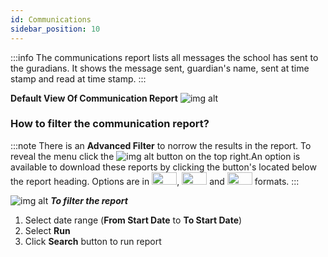 ```yaml
---
id: Communications
sidebar_position: 10
---
```


:::info
The communications report lists all messages the school has sent to the guradians. It shows the message sent, guardian's name, sent at time stamp and read at time stamp. 
:::

**Default View Of Communication Report**
![img alt](/img/rpt-communication-default.png)

### How to filter the communication report?
:::note
There is an **Advanced Filter** to norrow the results in the report. To reveal the menu click the  ![img alt](/img/advanced-filter-btn.png) button on the top right.An option is available to download these reports by clicking the button's located below the report heading. Options are in <img src='/img/csv-btn.png' height='20px' width='40px'/>, <img src='/img/pdf-btn.png' height='20px' width='40px'/> and <img src='/img/excel-btn.png' height='20px' width='40px'/> formats.
:::

![img alt](/img/rpt-communication-filter.png)
***To filter the report***

1. Select date range (**From Start Date** to **To Start Date**)
2. Select **Run** 
9. Click **Search** button to run report